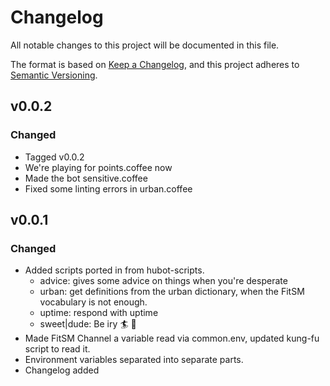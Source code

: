 # Changelog

All notable changes to this project will be documented in this file.

The format is based on [Keep a Changelog](https://keepachangelog.com/en/1.0.0/),
and this project adheres to [Semantic Versioning](https://semver.org/spec/v2.0.0.html).

## v0.0.2

### Changed

- Tagged v0.0.2
- We're playing for points.coffee now
- Made the bot sensitive.coffee
- Fixed some linting errors in urban.coffee

## v0.0.1

### Changed

- Added scripts ported in from hubot-scripts.
  - advice: gives some advice on things when you're desperate
  - urban: get definitions from the urban dictionary, when the FitSM vocabulary is not enough.
  - uptime: respond with uptime
  - sweet|dude: Be iry 🏄 🤙
- Made FitSM Channel a variable read via common.env, updated kung-fu script to read it. 
- Environment variables separated into separate parts.
- Changelog added